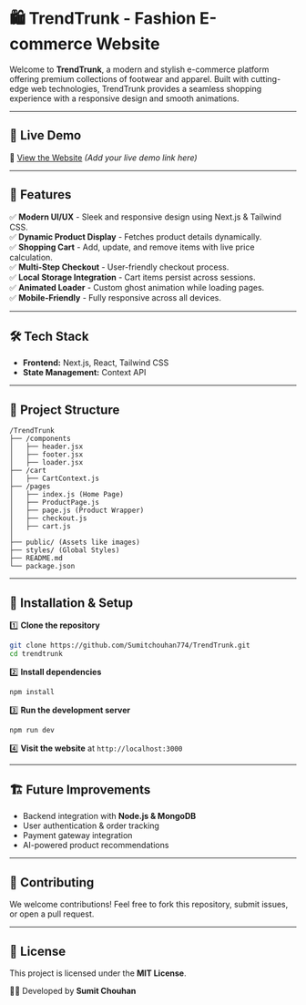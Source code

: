 # 🛍️ TrendTrunk - Fashion E-commerce Website

Welcome to **TrendTrunk**, a modern and stylish e-commerce platform offering premium collections of footwear and apparel. Built with cutting-edge web technologies, TrendTrunk provides a seamless shopping experience with a responsive design and smooth animations.

---

## 🚀 Live Demo
🔗 [View the Website](https://trend-trunk.vercel.app/) *(Add your live demo link here)*

---

## 📌 Features
✅ **Modern UI/UX** - Sleek and responsive design using Next.js & Tailwind CSS.  
✅ **Dynamic Product Display** - Fetches product details dynamically.  
✅ **Shopping Cart** - Add, update, and remove items with live price calculation.  
✅ **Multi-Step Checkout** - User-friendly checkout process.  
✅ **Local Storage Integration** - Cart items persist across sessions.  
✅ **Animated Loader** - Custom ghost animation while loading pages.  
✅ **Mobile-Friendly** - Fully responsive across all devices.  

---

## 🛠️ Tech Stack
- **Frontend:** Next.js, React, Tailwind CSS  
- **State Management:** Context API  

---

## 📂 Project Structure
```
/TrendTrunk
├── /components
│   ├── header.jsx
│   ├── footer.jsx
│   ├── loader.jsx
├── /cart
│   ├── CartContext.js
├── /pages
│   ├── index.js (Home Page)
│   ├── ProductPage.js
│   ├── page.js (Product Wrapper)
│   ├── checkout.js
│   ├── cart.js
│
├── public/ (Assets like images)
├── styles/ (Global Styles)
├── README.md
└── package.json
```

---

## 🔧 Installation & Setup
1️⃣ **Clone the repository**  
```sh
git clone https://github.com/Sumitchouhan774/TrendTrunk.git
cd trendtrunk
```
2️⃣ **Install dependencies**  
```sh
npm install
```
3️⃣ **Run the development server**  
```sh
npm run dev
```
4️⃣ **Visit the website** at `http://localhost:3000`

---

## 🏗️ Future Improvements
- Backend integration with **Node.js & MongoDB**
- User authentication & order tracking
- Payment gateway integration
- AI-powered product recommendations

---

## 🤝 Contributing
We welcome contributions! Feel free to fork this repository, submit issues, or open a pull request.  

---

## 📜 License
This project is licensed under the **MIT License**.

👨‍💻 Developed by **Sumit Chouhan**
